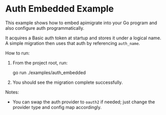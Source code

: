 # Auth Embedded Example

This example shows how to embed apimigrate into your Go program and also configure auth programmatically.

It acquires a Basic auth token at startup and stores it under a logical name. A simple migration then uses that auth by referencing `auth_name`.

How to run:

1. From the project root, run:

   go run ./examples/auth_embedded

2. You should see the migration complete successfully.

Notes:
- You can swap the auth provider to `oauth2` if needed; just change the provider type and config map accordingly.
